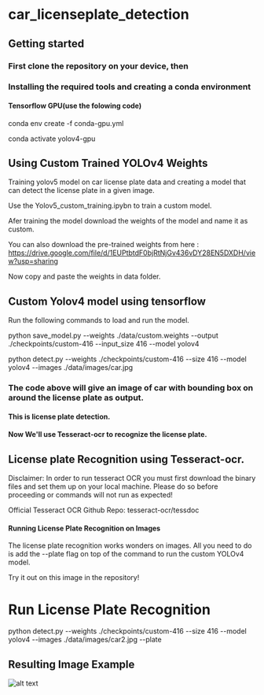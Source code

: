 # car_licenseplate_detection
## Getting started
### First clone the repository on your device, then
### Installing the required tools and creating a conda environment
#### Tensorflow GPU(use the folowing code)
conda env create -f conda-gpu.yml

conda activate yolov4-gpu

## Using Custom Trained YOLOv4 Weights
Training yolov5 model on car license plate data and creating a model that can detect the license plate in a given image.

Use the Yolov5_custom_training.ipybn to train a custom model.

Afer training the model download the weights of the model and name it as custom.

You can also download the pre-trained weights from here : https://drive.google.com/file/d/1EUPtbtdF0bjRtNjGv436vDY28EN5DXDH/view?usp=sharing

Now copy and paste the weights in data folder.

## Custom Yolov4 model using tensorflow
Run the following commands to load and run the model.

python save_model.py --weights ./data/custom.weights --output ./checkpoints/custom-416 --input_size 416 --model yolov4 

python detect.py --weights ./checkpoints/custom-416 --size 416 --model yolov4 --images ./data/images/car.jpg

### The code above will give an image of car with bounding box on around the license plate as output.
#### This is license plate detection.
#### Now We'll use Tesseract-ocr to recognize the license plate.
## License plate Recognition using Tesseract-ocr.
Disclaimer: In order to run tesseract OCR you must first download the binary files and set them up on your local machine. Please do so before proceeding or commands will not run as expected!

Official Tesseract OCR Github Repo: tesseract-ocr/tessdoc

#### Running License Plate Recognition on Images
The license plate recognition works wonders on images. All you need to do is add the --plate flag on top of the command to run the custom YOLOv4 model.

Try it out on this image in the repository!

# Run License Plate Recognition
python detect.py --weights ./checkpoints/custom-416 --size 416 --model yolov4 --images ./data/images/car2.jpg --plate
## Resulting Image Example
![alt text](https://github.com/theAIGuysCode/yolov4-custom-functions/blob/master/data/helpers/lpr_demo.png)
